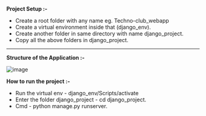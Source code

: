 **Project Setup :-**
* Create a root folder with any name eg. Techno-club_webapp
* Create a virtual environment inside that (django_env).
* Create another folder in same directory with name django_project.
* Copy all the above folders in django_project.
  
---
**Structure of the Application :-**

  ![image](https://github.com/Yashhuc/Techno_webapp/assets/120786462/fdcf241d-4e71-4de3-a0a2-f869e0eb6301)


**How to run the project :-**

* Run the virtual env - django_env/Scripts/activate
* Enter the folder django_project -  cd django_project.
* Cmd - python manage.py runserver.
